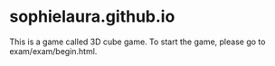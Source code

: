 # sophielaura.github.io

This is a game called 3D cube game.
To start the game, please go to exam/exam/begin.html.
